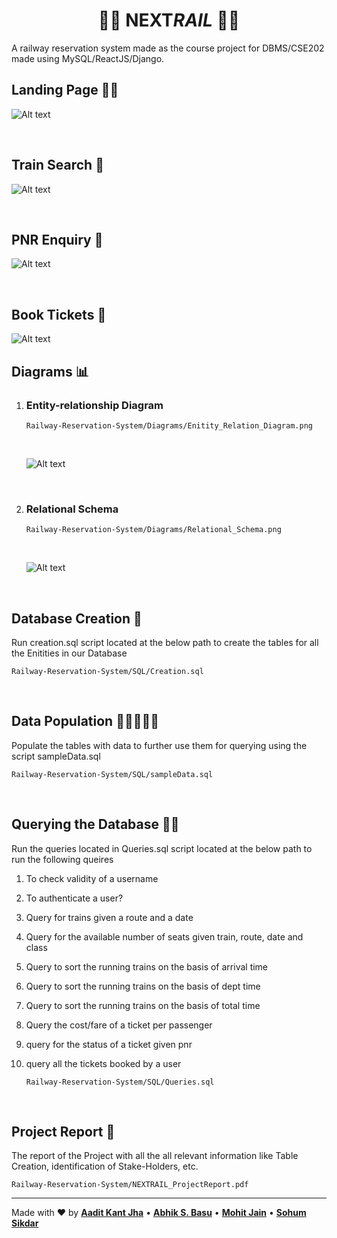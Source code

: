 # <center> 🚆🚂 **NEXT**_RAIL_ 🚂🚆 </center>
A railway reservation system made as the course project for DBMS/CSE202 made using MySQL/ReactJS/Django. <br>

## <B> Landing Page </B> 👨‍💻 <br>

![Alt text](statics/landing.png "Landing Page")

<br>

## <B> Train Search </B> 🚂 <br>

![Alt text](statics/trainsearch.png "Search Page") 

<br>

## <B> PNR Enquiry </B> 🧐 <br>

![Alt text](statics/pnr.png "Search Page") 

<br>

## <B> Book Tickets </B> 🔖 <br>

![Alt text](statics/available.png "Search Page") 

## <B> Diagrams </B> 📊 <br>
1) ### Entity-relationship Diagram
    
    ```
    Railway-Reservation-System/Diagrams/Enitity_Relation_Diagram.png
    ```
    <br>

    ![Alt text](Diagrams/Enitity_Relation_Diagram.png "ER-Diagram")

<br>

2) ### Relational Schema
    
    ```
    Railway-Reservation-System/Diagrams/Relational_Schema.png
    ```
    <br>
    
    ![Alt text](Diagrams/Relational_Schema.png "Relational Schema")

<br>

## <B> Database Creation </B>💾
Run creation.sql script located at the below path to create the tables for all the Enitities in our Database

    Railway-Reservation-System/SQL/Creation.sql

<br>

## <B> Data Population </B>👨‍👨‍👦‍👦🚂
Populate the tables with data to further use them for querying using the script sampleData.sql

    Railway-Reservation-System/SQL/sampleData.sql

<br>

## <B> Querying the Database </B> 🤷‍♂️
Run the queries located in Queries.sql script located at the below path to run the following queires <br>
1) To check validity of a username
2) To authenticate a user?
3) Query for trains given a route and a date
4) Query for the available number of seats given train, route, date and class
5) Query to sort the running trains on the basis of arrival time
6) Query to sort the running trains on the basis of dept time
7) Query to sort the running trains on the basis of total time
8) Query the cost/fare of a ticket per passenger
9) query for the status of a ticket given pnr
10) query all the tickets booked by a user

    ``` 
    Railway-Reservation-System/SQL/Queries.sql
    ```

<br>

## <B> Project Report </B> 📜 <br>
The report of the Project with all the all relevant information like Table Creation, identification of Stake-Holders, etc. 

    Railway-Reservation-System/NEXTRAIL_ProjectReport.pdf


***
Made with ❤️ by 
[**Aadit Kant Jha**](https://github.com/AaditJha) • [**Abhik S. Basu**](https://github.com/abhik-s-basu) • [**Mohit Jain**](https://github.com/MohitJain617) • [**Sohum Sikdar**](https://github.com/sohumsikdar) 